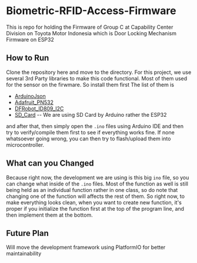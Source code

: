# Biometric-RFID-Access-Firmware
This is repo for holding the Firmware of Group C at Capability Center Division on Toyota Motor Indonesia which is Door Locking Mechanism Firmware on ESP32

## How to Run
Clone the repository here and move to the directory. For this project, we use several 3rd Party libraries to make this code functional. Most of them used for the sensor on the firwmare. So install them first The list of them is  
* [ArduinoJson](https://github.com/bblanchon/ArduinoJson)
* [Adafruit_PN532](https://github.com/adafruit/Adafruit-PN532)
* [DFRobot_ID809_I2C](https://github.com/DFRobot/DFRobot_ID809_I2C)
* [SD_Card](https://docs.arduino.cc/libraries/sd/) -- We are using SD Card by Arduino rather the ESP32

and after that, then simply open the `.ino` files using Arduino IDE and then try to verify/compile them first to see if everything works fine. If none whatsoever going wrong, you can then try to flash/upload them into microcontroller.

## What can you Changed
Because right now, the development we are using is this big `ino` file, so you can change what inside of the `.ino` files. Most of the function as well is still being held as an individual function rather in one class, so do note that changing one of the function will affects the rest of them. So right now, to make everything looks clean, when you want to create new function, it's proper if you initialize the function first at the top of the program line, and then implement them at the bottom. 


## Future Plan
Will move the development framework using PlatformIO for better maintainability